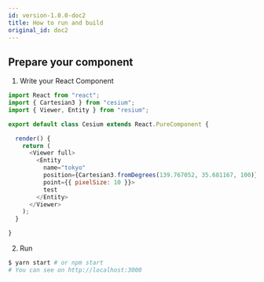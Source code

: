 ```yaml
---
id: version-1.0.0-doc2
title: How to run and build
original_id: doc2
---
```


## Prepare your component

1. Write your React Component

```js
import React from "react";
import { Cartesian3 } from "cesium";
import { Viewer, Entity } from "resium";

export default class Cesium extends React.PureComponent {

  render() {
    return (
      <Viewer full>
        <Entity
          name="tokyo"
          position={Cartesian3.fromDegrees(139.767052, 35.681167, 100)}
          point={{ pixelSize: 10 }}>
          test
        </Entity>
      </Viewer>
    );
  }

}
```

2. Run

```bash
$ yarn start # or npm start
# You can see on http://localhost:3000
```


